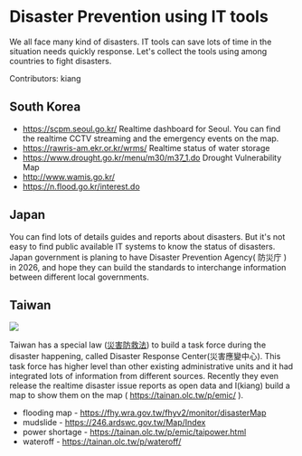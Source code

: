 # Disaster Prevention using IT tools

We all face many kind of disasters. IT tools can save lots of time in the situation needs quickly response. Let's collect the tools using among countries to fight disasters.

Contributors: kiang

South Korea
--
* https://scpm.seoul.go.kr/ Realtime dashboard for Seoul. You can find the realtime CCTV streaming and the emergency events on the map.
* https://rawris-am.ekr.or.kr/wrms/ Realtime status of water storage
* https://www.drought.go.kr/menu/m30/m37_1.do Drought Vulnerability Map
* http://www.wamis.go.kr/
* https://n.flood.go.kr/interest.do

Japan
--
You can find lots of details guides and reports about disasters. But it's not easy to find public available IT systems to know the status of disasters. Japan government is planing to have Disaster Prevention Agency( 防災庁 ) in 2026, and hope they can build the standards to interchange information between different local governments.

Taiwan
--
![](https://g0v.hackmd.io/_uploads/rJuMTrNigg.png)

Taiwan has a special law ([災害防救法](https://law.moj.gov.tw/LawClass/LawAll.aspx?pcode=D0120014)) to build a task force during the disaster happening, called Disaster Response Center(災害應變中心). This task force has higher level than other existing administrative units and it had integrated lots of information from different sources. Recently they even release the realtime disaster issue reports as open data and I(kiang) build a map to show them on the map ( https://tainan.olc.tw/p/emic/ ).

* flooding map - https://fhy.wra.gov.tw/fhyv2/monitor/disasterMap
* mudslide - https://246.ardswc.gov.tw/Map/Index
* power shortage - https://tainan.olc.tw/p/emic/taipower.html
* wateroff - https://tainan.olc.tw/p/wateroff/